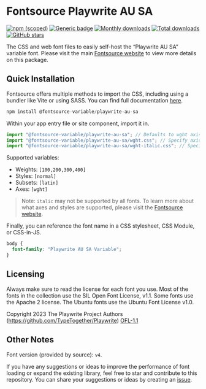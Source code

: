 # Fontsource Playwrite AU SA

[![npm (scoped)](https://img.shields.io/npm/v/@fontsource-variable/playwrite-au-sa?color=brightgreen)](https://www.npmjs.com/package/@fontsource-variable/playwrite-au-sa) [![Generic badge](https://img.shields.io/badge/fontsource-passing-brightgreen)](https://github.com/fontsource/fontsource) [![Monthly downloads](https://badgen.net/npm/dm/@fontsource-variable/playwrite-au-sa)](https://github.com/fontsource/fontsource) [![Total downloads](https://badgen.net/npm/dt/@fontsource-variable/playwrite-au-sa)](https://github.com/fontsource/fontsource) [![GitHub stars](https://img.shields.io/github/stars/fontsource/fontsource.svg?style=social&label=Star)](https://github.com/fontsource/fontsource/stargazers)

The CSS and web font files to easily self-host the “Playwrite AU SA” variable font. Please visit the main [Fontsource website](https://fontsource.org/fonts/playwrite-au-sa) to view more details on this package.

## Quick Installation

Fontsource offers multiple methods to import the CSS, including using a bundler like Vite or using SASS. You can find full documentation [here](https://fontsource.org/docs/getting-started/introduction).

```javascript
npm install @fontsource-variable/playwrite-au-sa
```

Within your app entry file or site component, import it in.

```javascript
import "@fontsource-variable/playwrite-au-sa"; // Defaults to wght axis
import "@fontsource-variable/playwrite-au-sa/wght.css"; // Specify axis
import "@fontsource-variable/playwrite-au-sa/wght-italic.css"; // Specify axis and style
```

Supported variables:
- Weights: `[100,200,300,400]`
- Styles: `[normal]`
- Subsets: `[latin]`
- Axes: `[wght]`

> Note: `italic` may not be supported by all fonts. To learn more about what axes and styles are supported, please visit the [Fontsource website](https://fontsource.org/fonts/playwrite-au-sa).

Finally, you can reference the font name in a CSS stylesheet, CSS Module, or CSS-in-JS.

```css
body {
  font-family: "Playwrite AU SA Variable";
}
```

## Licensing
Always make sure to read the license for each font you use. Most of the fonts in the collection use the SIL Open Font License, v1.1. Some fonts use the Apache 2 license. The Ubuntu fonts use the Ubuntu Font License v1.0.

Copyright 2023 The Playwrite Project Authors (https://github.com/TypeTogether/Playwrite)
[OFL-1.1](http://scripts.sil.org/OFL)

## Other Notes
Font version (provided by source): `v4`.

If you have any suggestions or ideas to improve the performance of font loading or expand the existing library, feel free to star and contribute to this repository. You can share your suggestions or ideas by creating an [issue](https://github.com/fontsource/fontsource/issues).